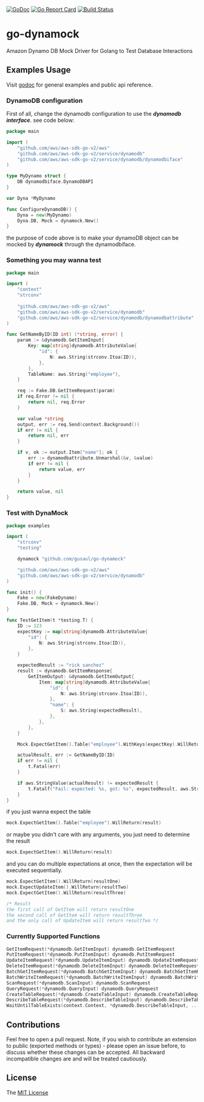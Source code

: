 [![GoDoc](https://godoc.org/github.com/gusaul/go-dynamock?status.png)](https://godoc.org/github.com/gusaul/go-dynamock) [![Go Report Card](https://goreportcard.com/badge/github.com/gusaul/go-dynamock)](https://goreportcard.com/report/github.com/gusaul/go-dynamock) [![Build Status](https://travis-ci.com/gusaul/go-dynamock.svg?branch=master)](https://travis-ci.com/gusaul/go-dynamock)
# go-dynamock
Amazon Dynamo DB Mock Driver for Golang to Test Database Interactions

## Examples Usage
Visit [godoc](https://godoc.org/github.com/gusaul/go-dynamock) for general examples and public api reference.

### DynamoDB configuration
First of all, change the dynamodb configuration to use the ***dynamodb interface***. see code below:
``` go
package main

import (
    "github.com/aws/aws-sdk-go-v2/aws"
    "github.com/aws/aws-sdk-go-v2/service/dynamodb"
    "github.com/aws/aws-sdk-go-v2/service/dynamodb/dynamodbiface"
)

type MyDynamo struct {
    DB dynamodbiface.DynamoDBAPI
}

var Dyna *MyDynamo

func ConfigureDynamoDB() {
    Dyna = new(MyDynamo)
    Dyna.DB, Mock = dynamock.New()
}
```
the purpose of code above is to make your dynamoDB object can be mocked by ***dynamock*** through the dynamodbiface.

### Something you may wanna test
``` go
package main

import (
    "context"
    "strconv"
    
    "github.com/aws/aws-sdk-go-v2/aws"
    "github.com/aws/aws-sdk-go-v2/service/dynamodb"
    "github.com/aws/aws-sdk-go-v2/service/dynamodb/dynamodbattribute"
)

func GetNameByID(ID int) (*string, error) {
	param := &dynamodb.GetItemInput{
		Key: map[string]dynamodb.AttributeValue{
			"id": {
				N: aws.String(strconv.Itoa(ID)),
			},
		},
		TableName: aws.String("employee"),
	}

	req := Fake.DB.GetItemRequest(param)
	if req.Error != nil {
		return nil, req.Error
	}

	var value *string
	output, err := req.Send(context.Background())
	if err != nil {
		return nil, err
	}

	if v, ok := output.Item["name"]; ok {
		err := dynamodbattribute.Unmarshal(&v, &value)
		if err != nil {
			return value, err
		}
	}

	return value, nil
}
```

### Test with DynaMock
``` go
package examples

import (
	"strconv"
	"testing"

	dynamock "github.com/gusaul/go-dynamock"

	"github.com/aws/aws-sdk-go-v2/aws"
	"github.com/aws/aws-sdk-go-v2/service/dynamodb"
)

func init() {
	Fake = new(FakeDynamo)
	Fake.DB, Mock = dynamock.New()
}

func TestGetItem(t *testing.T) {
	ID := 123
	expectKey := map[string]dynamodb.AttributeValue{
		"id": {
			N: aws.String(strconv.Itoa(ID)),
		},
	}

	expectedResult := "rick sanchez"
	result := dynamodb.GetItemResponse{
		GetItemOutput: &dynamodb.GetItemOutput{
			Item: map[string]dynamodb.AttributeValue{
				"id": {
					N: aws.String(strconv.Itoa(ID)),
				},
				"name": {
					S: aws.String(expectedResult),
				},
			},
		},
	}

	Mock.ExpectGetItem().Table("employee").WithKeys(expectKey).WillReturn(result)

	actualResult, err := GetNameByID(ID)
	if err != nil {
		t.Fatal(err)
	}

	if aws.StringValue(actualResult) != expectedResult {
		t.Fatalf("Fail: expected: %s, got: %s", expectedResult, aws.StringValue(actualResult))
	}
}
```
if you just wanna expect the table
``` go
mock.ExpectGetItem().Table("employee").WillReturn(result)
```
or maybe you didn't care with any arguments, you just need to determine the result
``` go
mock.ExpectGetItem().WillReturn(result)
```
and you can do multiple expectations at once, then the expectation will be executed sequentially.
``` go
mock.ExpectGetItem().WillReturn(resultOne)
mock.ExpectUpdateItem().WillReturn(resultTwo)
mock.ExpectGetItem().WillReturn(resultThree)

/* Result
the first call of GetItem will return resultOne
the second call of GetItem will return resultThree
and the only call of UpdateItem will return resultTwo */
```
### Currently Supported Functions
``` go
GetItemRequest(*dynamodb.GetItemInput) dynamodb.GetItemRequest
PutItemRequest(*dynamodb.PutItemInput) dynamodb.PutItemRequest
UpdateItemRequest(*dynamodb.UpdateItemInput) dynamodb.UpdateItemRequest
DeleteItemRequest(*dynamodb.DeleteItemInput) dynamodb.DeleteItemRequest
BatchGetItemRequest(*dynamodb.BatchGetItemInput) dynamodb.BatchGetItemRequest
BatchWriteItemRequest(*dynamodb.BatchWriteItemInput) dynamodb.BatchWriteItemRequest
ScanRequest(*dynamodb.ScanInput) dynamodb.ScanRequest
QueryRequest(*dynamodb.QueryInput) dynamodb.QueryRequest
CreateTableRequest(*dynamodb.CreateTableInput) dynamodb.CreateTableRequest
DescribeTableRequest(*dynamodb.DescribeTableInput) dynamodb.DescribeTableRequest
WaitUntilTableExists(context.Context, *dynamodb.DescribeTableInput, ...aws.WaiterOption) error
```
## Contributions

Feel free to open a pull request. Note, if you wish to contribute an extension to public (exported methods or types) -
please open an issue before, to discuss whether these changes can be accepted. All backward incompatible changes are
and will be treated cautiously.

## License

The [MIT License](https://github.com/gusaul/go-dynamock/blob/master/LICENSE)